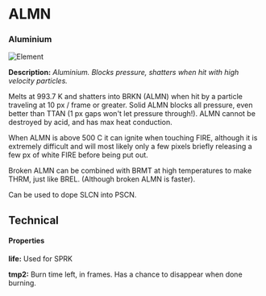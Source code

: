 # ALMN
### Aluminium

![Element](https://i.imgur.com/dbNdzvt.gif)

**Description:**  *Aluminium. Blocks pressure, shatters when hit with high velocity particles.*

Melts at 993.7 K and shatters into BRKN (ALMN) when hit by a particle traveling at 10 px / frame or greater. Solid ALMN blocks all pressure, even better than TTAN (1 px gaps won't let pressure through!). ALMN cannot be destroyed by acid, and has max heat conduction. 

When ALMN is above 500 C it can ignite when touching FIRE, although it is extremely difficult and will most likely only a few pixels briefly releasing a few px of white FIRE before being put out.

Broken ALMN can be combined with BRMT at high temperatures to make THRM, just like BREL. (Although broken ALMN is faster).

Can be used to dope SLCN into PSCN.

## Technical
#### Properties
**life:** Used for SPRK

**tmp2:** Burn time left, in frames. Has a chance to disappear when done burning.